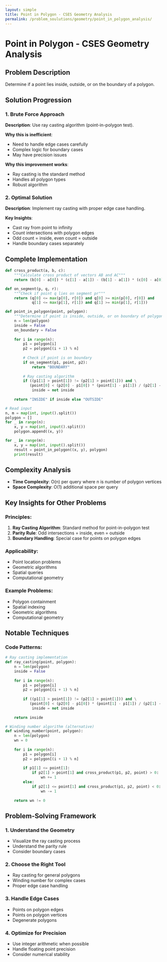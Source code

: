 ```yaml
---
layout: simple
title: Point in Polygon - CSES Geometry Analysis
permalink: /problem_soulutions/geometry/point_in_polygon_analysis/
---
```


# Point in Polygon - CSES Geometry Analysis

## Problem Description
Determine if a point lies inside, outside, or on the boundary of a polygon.

## Solution Progression

### 1. **Brute Force Approach**
**Description**: Use ray casting algorithm (point-in-polygon test).

**Why this is inefficient**: 
- Need to handle edge cases carefully
- Complex logic for boundary cases
- May have precision issues

**Why this improvement works**:
- Ray casting is the standard method
- Handles all polygon types
- Robust algorithm

### 2. **Optimal Solution**
**Description**: Implement ray casting with proper edge case handling.

**Key Insights**:
- Cast ray from point to infinity
- Count intersections with polygon edges
- Odd count = inside, even count = outside
- Handle boundary cases separately

## Complete Implementation

```python
def cross_product(a, b, c):
    """Calculate cross product of vectors AB and AC"""
    return (b[0] - a[0]) * (c[1] - a[1]) - (b[1] - a[1]) * (c[0] - a[0])

def on_segment(p, q, r):
    """Check if point q lies on segment pr"""
    return (q[0] <= max(p[0], r[0]) and q[0] >= min(p[0], r[0]) and
            q[1] <= max(p[1], r[1]) and q[1] >= min(p[1], r[1]))

def point_in_polygon(point, polygon):
    """Determine if point is inside, outside, or on boundary of polygon"""
    n = len(polygon)
    inside = False
    on_boundary = False
    
    for i in range(n):
        p1 = polygon[i]
        p2 = polygon[(i + 1) % n]
        
        # Check if point is on boundary
        if on_segment(p1, point, p2):
            return "BOUNDARY"
        
        # Ray casting algorithm
        if ((p1[1] > point[1]) != (p2[1] > point[1])) and \
           (point[0] < (p2[0] - p1[0]) * (point[1] - p1[1]) / (p2[1] - p1[1]) + p1[0]):
            inside = not inside
    
    return "INSIDE" if inside else "OUTSIDE"

# Read input
n, m = map(int, input().split())
polygon = []
for _ in range(n):
    x, y = map(int, input().split())
    polygon.append((x, y))

for _ in range(m):
    x, y = map(int, input().split())
    result = point_in_polygon((x, y), polygon)
    print(result)
```

## Complexity Analysis
- **Time Complexity**: O(n) per query where n is number of polygon vertices
- **Space Complexity**: O(1) additional space per query

## Key Insights for Other Problems

### **Principles**:
1. **Ray Casting Algorithm**: Standard method for point-in-polygon test
2. **Parity Rule**: Odd intersections = inside, even = outside
3. **Boundary Handling**: Special case for points on polygon edges

### **Applicability**:
- Point location problems
- Geometric algorithms
- Spatial queries
- Computational geometry

### **Example Problems**:
- Polygon containment
- Spatial indexing
- Geometric algorithms
- Computational geometry

## Notable Techniques

### **Code Patterns**:
```python
# Ray casting implementation
def ray_casting(point, polygon):
    n = len(polygon)
    inside = False
    
    for i in range(n):
        p1 = polygon[i]
        p2 = polygon[(i + 1) % n]
        
        if ((p1[1] > point[1]) != (p2[1] > point[1])) and \
           (point[0] < (p2[0] - p1[0]) * (point[1] - p1[1]) / (p2[1] - p1[1]) + p1[0]):
            inside = not inside
    
    return inside

# Winding number algorithm (alternative)
def winding_number(point, polygon):
    n = len(polygon)
    wn = 0
    
    for i in range(n):
        p1 = polygon[i]
        p2 = polygon[(i + 1) % n]
        
        if p1[1] <= point[1]:
            if p2[1] > point[1] and cross_product(p1, p2, point) > 0:
                wn += 1
        else:
            if p2[1] <= point[1] and cross_product(p1, p2, point) < 0:
                wn -= 1
    
    return wn != 0
```

## Problem-Solving Framework

### **1. Understand the Geometry**
- Visualize the ray casting process
- Understand the parity rule
- Consider boundary cases

### **2. Choose the Right Tool**
- Ray casting for general polygons
- Winding number for complex cases
- Proper edge case handling

### **3. Handle Edge Cases**
- Points on polygon edges
- Points on polygon vertices
- Degenerate polygons

### **4. Optimize for Precision**
- Use integer arithmetic when possible
- Handle floating point precision
- Consider numerical stability 